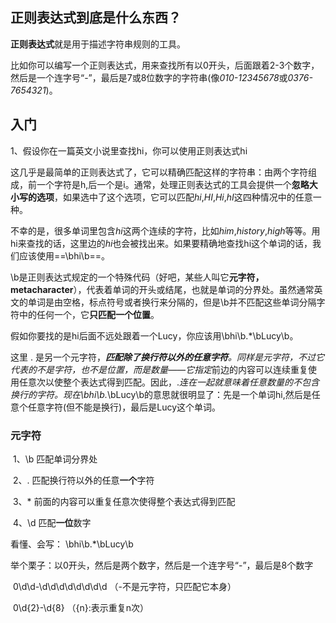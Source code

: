 ## 正则表达式到底是什么东西？

**正则表达式**就是用于描述字符串规则的工具。

​		比如你可以编写一个正则表达式，用来查找所有以0开头，后面跟着2-3个数字，然后是一个连字号“-”，最后是7或8位数字的字符串(像*010-12345678*或*0376-7654321*)。



## 入门

1、假设你在一篇英文小说里查找hi，你可以使用正则表达式hi

​		这几乎是最简单的正则表达式了，它可以精确匹配这样的字符串：由两个字符组成，前一个字符是h,后一个是i。通常，处理正则表达式的工具会提供一个**忽略大小写的选项**，如果选中了这个选项，它可以匹配*hi*,*HI*,*Hi*,*hI*这四种情况中的任意一种。

​		不幸的是，很多单词里包含*hi*这两个连续的字符，比如*him*,*history*,*high*等等。用hi来查找的话，这里边的*hi*也会被找出来。如果要精确地查找hi这个单词的话，我们应该使用==\bhi\b==。

​		\b是正则表达式规定的一个特殊代码（好吧，某些人叫它**元字符，metacharacter**），代表着单词的开头或结尾，也就是单词的分界处。虽然通常英文的单词是由空格，标点符号或者换行来分隔的，但是\b并不匹配这些单词分隔字符中的任何一个，它**只匹配一个位置**。

​		假如你要找的是hi后面不远处跟着一个Lucy，你应该用\bhi\b.*\bLucy\b。

这里 . 是另一个元字符，***匹配除了换行符以外的任意字符**。同样是元字符，不过它代表的不是字符，也不是位置，而是数量——它指定*前边的内容可以连续重复使用任意次以使整个表达式得到匹配。因此，.*连在一起就意味着任意数量的不包含换行的字符。现在\bhi\b.*\bLucy\b的意思就很明显了：先是一个单词hi,然后是任意个任意字符(但不能是换行)，最后是Lucy这个单词。

### 元字符

​		1、\b	匹配单词分界处

​		2、.	匹配换行符以外的任意**一个**字符

​		3、*	前面的内容可以重复任意次使得整个表达式得到匹配

​		4、\d	匹配**一位**数字

看懂、会写：	\bhi\b.*\bLucy\b

举个栗子：以0开头，然后是两个数字，然后是一个连字号“-”，最后是8个数字

​		0\d\d-\d\d\d\d\d\d\d\d	（-不是元字符，只匹配它本身）

​		0\d{2}-\d{8}	（{n}:表示重复n次）

